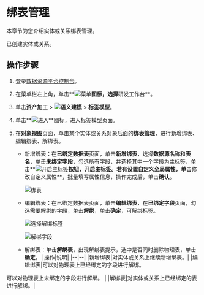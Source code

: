 # 绑表管理

本章节为您介绍实体或关系绑表管理。

已创建实体或关系。

## 操作步骤

1.  登录[数据资源平台控制台](https://dataq.console.aliyun.com)。

2.  在菜单栏左上角，单击**![菜单](https://static-aliyun-doc.oss-accelerate.aliyuncs.com/assets/img/zh-CN/6504337061/p188771.png)**图标，选择**研发工作台**。

3.  单击**资产加工** \> **![语义建模](https://static-aliyun-doc.oss-accelerate.aliyuncs.com/assets/img/zh-CN/1290330161/p208848.png)** \> **标签模型**。

4.  单击**![进入](https://static-aliyun-doc.oss-accelerate.aliyuncs.com/assets/img/zh-CN/6504337061/p188815.png)**图标，进入标签模型页面。

5.  在**对象视图**页面，单击某个实体或关系对象后面的**绑表管理**，进行新增绑表、编辑绑表、解绑表。

    -   新增绑表：在**已绑定数据表**页面，单击**新增绑表**，选择**数据源名称**和**表名**，单击**未绑定字段**，勾选所有字段，并选择其中一个字段为主标签，单击**![开启主标签](https://static-aliyun-doc.oss-accelerate.aliyuncs.com/assets/img/zh-CN/0867900161/p204602.png)**按钮，开启主标签。若有设置自定义全局属性，单击**修改自定义属性**，批量填写属性信息，操作完成后，单击**确认**。

        ![绑表](https://static-aliyun-doc.oss-accelerate.aliyuncs.com/assets/img/zh-CN/4775140161/p211948.png)

    -   编辑绑表：在已绑定数据表页面，单击**编辑绑表**，在**已绑定字段**页面，勾选需要解绑的字段，单击**解绑**，单击**确定**，可解绑标签。

        ![选择解绑标签](https://static-aliyun-doc.oss-accelerate.aliyuncs.com/assets/img/zh-CN/2643950161/p213157.png)

        ![解绑字段](https://static-aliyun-doc.oss-accelerate.aliyuncs.com/assets/img/zh-CN/4775140161/p211949.png)

    -   解绑表：单击**解绑表**，出现解绑表提示，选中是否同时删除物理表，单击**确定**。
    |操作|说明|
    |--|--|
    |新增绑表|对实体或关系上继续新增绑表。|
    |编辑绑表|可以对物理表上已经绑定的字段进行解绑。

可以对物理表上未绑定的字段进行解绑。 |
    |解绑表|对实体或关系上已经绑定的表进行解绑。|


